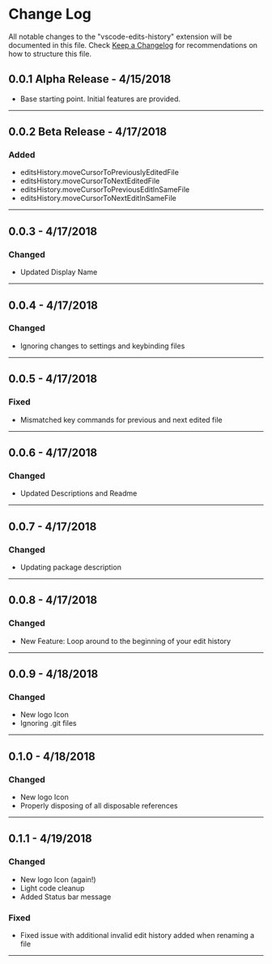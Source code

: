 # Change Log

All notable changes to the "vscode-edits-history" extension will be documented in this file.
Check [Keep a Changelog](http://keepachangelog.com/) for recommendations on how to structure this file.

## 0.0.1 Alpha Release - 4/15/2018

- Base starting point. Initial features are provided.

-----------------------------------------------------------------------------------------------------------

## 0.0.2 Beta Release - 4/17/2018

### Added

- editsHistory.moveCursorToPreviouslyEditedFile
- editsHistory.moveCursorToNextEditedFile
- editsHistory.moveCursorToPreviousEditInSameFile
- editsHistory.moveCursorToNextEditInSameFile

-----------------------------------------------------------------------------------------------------------

## 0.0.3 - 4/17/2018

### Changed

- Updated Display Name

-----------------------------------------------------------------------------------------------------------

## 0.0.4 - 4/17/2018

### Changed

- Ignoring changes to settings and keybinding files

-----------------------------------------------------------------------------------------------------------

## 0.0.5 - 4/17/2018

### Fixed

- Mismatched key commands for previous and next edited file

-----------------------------------------------------------------------------------------------------------

## 0.0.6 - 4/17/2018

### Changed

- Updated Descriptions and Readme

-----------------------------------------------------------------------------------------------------------

## 0.0.7 - 4/17/2018

### Changed

- Updating package description

-----------------------------------------------------------------------------------------------------------

## 0.0.8 - 4/17/2018

### Changed

- New Feature: Loop around to the beginning of your edit history

-----------------------------------------------------------------------------------------------------------

## 0.0.9 - 4/18/2018

### Changed

- New logo Icon
- Ignoring .git files

-----------------------------------------------------------------------------------------------------------

## 0.1.0 - 4/18/2018

### Changed

- New logo Icon
- Properly disposing of all disposable references

-----------------------------------------------------------------------------------------------------------

## 0.1.1 - 4/19/2018

### Changed

- New logo Icon (again!)
- Light code cleanup
- Added Status bar message

### Fixed

- Fixed issue with additional invalid edit history added when renaming a file

-----------------------------------------------------------------------------------------------------------